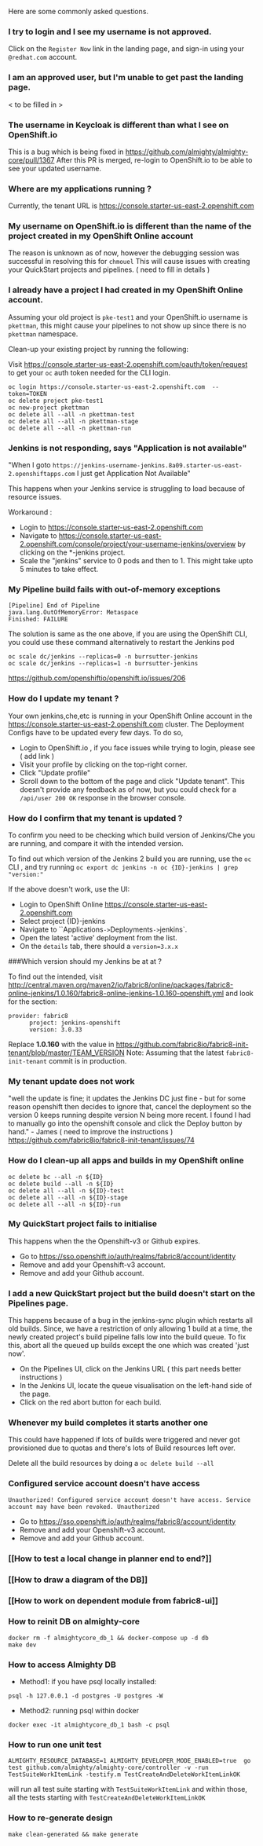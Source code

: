 Here are some commonly asked questions.

### I try to login and I see my username is not approved.
Click on the `Register Now` link in the landing page, and sign-in using your `@redhat.com` account.


### I am an approved user, but I'm unable to get past the landing page.
< to be filled in >


### The username in Keycloak is different than what I see on OpenShift.io
This is a bug which is being fixed in https://github.com/almighty/almighty-core/pull/1367 
After this PR is merged, re-login to OpenShift.io to be able to see your updated username.



### Where are my applications running ?
Currently, the tenant URL is https://console.starter-us-east-2.openshift.com 



### My username on OpenShift.io is different than the name of the project created in my OpenShift Online account
The reason is unknown as of now, however the debugging session was successful in resolving this for `chmouel`
This will cause issues with creating your QuickStart projects and pipelines.
( need to fill in details ) 



### I already have a project I had created in my OpenShift Online account.

Assuming your old project is `pke-test1` and your OpenShift.io username is `pkettman`, this might cause your pipelines to not show up since there is no `pkettman` namespace.

Clean-up your existing project by running the following:

Visit https://console.starter-us-east-2.openshift.com/oauth/token/request to get your `oc` auth token needed for the CLI login.
```
oc login https://console.starter-us-east-2.openshift.com  --token=TOKEN
oc delete project pke-test1
oc new-project pkettman
oc delete all --all -n pkettman-test
oc delete all --all -n pkettman-stage
oc delete all --all -n pkettman-run
```



### Jenkins is not responding, says "Application is not available" 

"When I goto `https://jenkins-username-jenkins.8a09.starter-us-east-2.openshiftapps.com` I just get Application Not Available"

This happens when your Jenkins service is struggling to load because of resource issues.

Workaround : 
* Login to https://console.starter-us-east-2.openshift.com
* Navigate to https://console.starter-us-east-2.openshift.com/console/project/your-username-jenkins/overview by clicking on the *-jenkins project.
* Scale the "jenkins" service to 0 pods and then to 1. 
This might take upto 5 minutes to take effect.


### My Pipeline build fails with out-of-memory exceptions

``` 
[Pipeline] End of Pipeline
java.lang.OutOfMemoryError: Metaspace
Finished: FAILURE
```

The solution is same as the one above, if you are using the OpenShift CLI, you could use these command alternatively to restart the Jenkins pod

```
oc scale dc/jenkins --replicas=0 -n burrsutter-jenkins
oc scale dc/jenkins --replicas=1 -n burrsutter-jenkins
```



https://github.com/openshiftio/openshift.io/issues/206




### How do I update my tenant ?

Your own jenkins,che,etc is running in your OpenShift Online account in the https://console.starter-us-east-2.openshift.com cluster. The Deployment Configs have to be updated every few days. To do so, 
* Login to OpenShift.io , if you face issues while trying to login, please see (  add link )
* Visit your profile by clicking on the top-right corner.
* Click "Update profile"
* Scroll down to the bottom of the page and click "Update tenant". This doesn't provide any feedback as of now, but you could check for a `/api/user 200 OK` response in the browser console.


### How do I confirm that my tenant is updated ?

To confirm you need to be checking which build version of Jenkins/Che you are running, and compare it with the intended version.

To find out which version of the Jenkins 2 build you are running,
use the `oc` CLI , and try running `oc export dc jenkins -n oc {ID}-jenkins | grep "version:"`

If the above doesn't work, use the UI:
* Login to OpenShift Online https://console.starter-us-east-2.openshift.com
* Select project {ID}-jenkins
* Navigate to ``Applications` -> `Deployments` -> `jenkins`.
* Open the latest 'active' deployment from the list.
* On the `details` tab, there should a `version=3.x.x`


###Which version should my Jenkins be at at ?

To find out the intended, visit http://central.maven.org/maven2/io/fabric8/online/packages/fabric8-online-jenkins/1.0.160/fabric8-online-jenkins-1.0.160-openshift.yml
and look for the section:


```
provider: fabric8
      project: jenkins-openshift
      version: 3.0.33
```

Replace **1.0.160** with the value in https://github.com/fabric8io/fabric8-init-tenant/blob/master/TEAM_VERSION
Note: Assuming that the latest `fabric8-init-tenant` commit is in production.

### My tenant update does not work

"well the update is fine; it updates the Jenkins DC just fine - but for some reason openshift then decides to ignore that, cancel the deployment so the version 0 keeps running despite version N being more recent. I found I had to manually go into the openshift console and click the Deploy button by hand." - James 
( need to improve the instructions )
https://github.com/fabric8io/fabric8-init-tenant/issues/74


### How do I clean-up all apps and builds in my OpenShift online 

```
oc delete bc --all -n ${ID}
oc delete build --all -n ${ID}
oc delete all --all -n ${ID}-test
oc delete all --all -n ${ID}-stage
oc delete all --all -n ${ID}-run
```


### My QuickStart project fails to initialise

This happens when the the Openshift-v3 or Github expires.  

* Go to https://sso.openshift.io/auth/realms/fabric8/account/identity
* Remove and add your Openshift-v3 account.
* Remove and add your Github account.




### I add a new QuickStart project but the build doesn't start on the Pipelines page.

This happens because of a bug in the jenkins-sync plugin which restarts all old builds. Since, we have a restriction of only allowing 1 build at a time, the newly created project's build pipeline falls low into the build queue. To fix this, abort all the queued up builds except the one which was created 'just now'.

* On the Pipelines UI, click on the Jenkins URL ( this part needs better instructions )
* In the Jenkins UI, locate the queue visualisation on the left-hand side of the page. 
* Click on the red abort button for each build.



### Whenever my build completes it starts another one

This could have happened if lots of builds were triggered and never got provisioned due to quotas and there's lots of Build resources left over. 

Delete all the build resources by doing a `oc delete build --all`




### Configured service account doesn't have access

`Unauthorized! Configured service account doesn't have access. Service account may have been revoked. Unauthorized`

* Go to https://sso.openshift.io/auth/realms/fabric8/account/identity
* Remove and add your Openshift-v3 account.
* Remove and add your Github account.



### [[How to test a local change in planner end to end?]]


### [[How to draw a diagram of the DB]]

### [[How to work on dependent module from fabric8-ui]] 

### How to reinit DB on almighty-core
```
docker rm -f almightycore_db_1 && docker-compose up -d db
make dev
```
### How to access Almighty DB
* Method1: if you have psql locally installed:
```
psql -h 127.0.0.1 -d postgres -U postgres -W 
```
* Method2: running psql within docker
```
docker exec -it almightycore_db_1 bash -c psql
```

### How to run one unit test
```
ALMIGHTY_RESOURCE_DATABASE=1 ALMIGHTY_DEVELOPER_MODE_ENABLED=true  go test github.com/almighty/almighty-core/controller -v -run TestSuiteWorkItemLink -testify.m TestCreateAndDeleteWorkItemLinkOK
```
will run all test suite starting with `TestSuiteWorkItemLink` and within those, all the tests starting with `TestCreateAndDeleteWorkItemLinkOK`

### How to re-generate design
```
make clean-generated && make generate
```